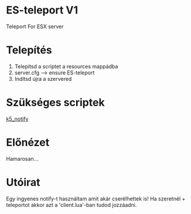 # ES-teleport V1
Teleport For ESX server



# Telepítés
1. Telepítsd a scriptet a resources mappádba
2. server.cfg --> ensure ES-teleport
3. Indítsd újra a szervered

# Szükséges scriptek
[k5_notify](https://github.com/kac5a/k5_notify/)

# Előnézet
Hamarosan...

# Utóirat
Egy ingyenes notify-t használtam amit akár cserélhettek is! Ha szeretnél + teleportot akkor azt a 'client.lua'-ban tudod jozzáadni.

